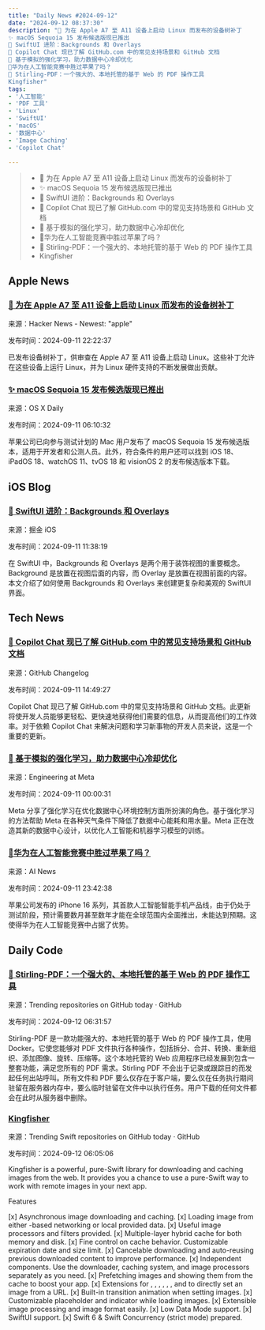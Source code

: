 ```yaml
---
title: "Daily News #2024-09-12"
date: "2024-09-12 08:37:30"
description: "🤖 为在 Apple A7 至 A11 设备上启动 Linux 而发布的设备树补丁
✨ macOS Sequoia 15 发布候选版现已推出
🌟 SwiftUI 进阶：Backgrounds 和 Overlays
🤖 Copilot Chat 现已了解 GitHub.com 中的常见支持场景和 GitHub 文档
🎉 基于模拟的强化学习，助力数据中心冷却优化
🤔华为在人工智能竞赛中胜过苹果了吗？
💪 Stirling-PDF：一个强大的、本地托管的基于 Web 的 PDF 操作工具
Kingfisher"
tags: 
- '人工智能'
- 'PDF 工具'
- 'Linux'
- 'SwiftUI'
- 'macOS'
- '数据中心'
- 'Image Caching'
- 'Copilot Chat'

---
```


> - 🤖 为在 Apple A7 至 A11 设备上启动 Linux 而发布的设备树补丁
> - ✨ macOS Sequoia 15 发布候选版现已推出
> - 🌟 SwiftUI 进阶：Backgrounds 和 Overlays
> - 🤖 Copilot Chat 现已了解 GitHub.com 中的常见支持场景和 GitHub 文档
> - 🎉 基于模拟的强化学习，助力数据中心冷却优化
> - 🤔华为在人工智能竞赛中胜过苹果了吗？
> - 💪 Stirling-PDF：一个强大的、本地托管的基于 Web 的 PDF 操作工具
> - Kingfisher

## Apple News

### [🤖 为在 Apple A7 至 A11 设备上启动 Linux 而发布的设备树补丁](https://www.phoronix.com/news/Linux-DT-Patches-A7-To-A11)

来源：Hacker News - Newest: "apple"

发布时间：2024-09-11 22:22:37

已发布设备树补丁，供审查在 Apple A7 至 A11 设备上启动 Linux。这些补丁允许在这些设备上运行 Linux，并为 Linux 硬件支持的不断发展做出贡献。

### [✨ macOS Sequoia 15 发布候选版现已推出](https://osxdaily.com/2024/09/10/macos-sequoia-15-release-candidate-available-to-download-now/)

来源：OS X Daily

发布时间：2024-09-11 06:10:32

苹果公司已向参与测试计划的 Mac 用户发布了 macOS Sequoia 15 发布候选版本，适用于开发者和公测人员。此外，符合条件的用户还可以找到 iOS 18、iPadOS 18、watchOS 11、tvOS 18 和 visionOS 2 的发布候选版本下载。

## iOS Blog

### [🌟 SwiftUI 进阶：Backgrounds 和 Overlays](https://juejin.cn/post/7412906006537666599)

来源：掘金 iOS

发布时间：2024-09-11 11:38:19

在 SwiftUI 中，Backgrounds 和 Overlays 是两个用于装饰视图的重要概念。Background 是放置在视图后面的内容，而 Overlay 是放置在视图前面的内容。本文介绍了如何使用 Backgrounds 和 Overlays 来创建更复杂和美观的 SwiftUI 界面。

## Tech News

### [🤖 Copilot Chat 现已了解 GitHub.com 中的常见支持场景和 GitHub 文档](https://github.blog/changelog/2024-09-10-copilot-chat-in-github-com-is-now-aware-of-common-support-scenarios-and-githubs-documentation)

来源：GitHub Changelog

发布时间：2024-09-11 14:49:27

Copilot Chat 现已了解 GitHub.com 中的常见支持场景和 GitHub 文档。此更新将使开发人员能够更轻松、更快速地获得他们需要的信息，从而提高他们的工作效率。对于依赖 Copilot Chat 来解决问题和学习新事物的开发人员来说，这是一个重要的更新。

### [🎉 基于模拟的强化学习，助力数据中心冷却优化](https://engineering.fb.com/2024/09/10/data-center-engineering/simulator-based-reinforcement-learning-for-data-center-cooling-optimization/)

来源：Engineering at Meta

发布时间：2024-09-11 00:00:31

Meta 分享了强化学习在优化数据中心环境控制方面所扮演的角色。基于强化学习的方法帮助 Meta 在各种天气条件下降低了数据中心能耗和用水量。Meta 正在改造其新的数据中心设计，以优化人工智能和机器学习模型的训练。

### [🤔华为在人工智能竞赛中胜过苹果了吗？](https://www.artificialintelligence-news.com/news/has-huawei-outsmarted-apple-in-ai-race/?utm_source=rss&utm_medium=rss&utm_campaign=has-huawei-outsmarted-apple-in-ai-race)

来源：AI News

发布时间：2024-09-11 23:42:38

苹果公司发布的 iPhone 16 系列，其首款人工智能智能手机产品线，由于仍处于测试阶段，预计需要数月甚至数年才能在全球范围内全面推出，未能达到预期。这使得华为在人工智能竞赛中占据了优势。

## Daily Code

### [💪 Stirling-PDF：一个强大的、本地托管的基于 Web 的 PDF 操作工具](https://github.com/Stirling-Tools/Stirling-PDF)

来源：Trending repositories on GitHub today · GitHub

发布时间：2024-09-12 06:31:57

Stirling-PDF 是一款功能强大的、本地托管的基于 Web 的 PDF 操作工具，使用 Docker。它使您能够对 PDF 文件执行各种操作，包括拆分、合并、转换、重新组织、添加图像、旋转、压缩等。这个本地托管的 Web 应用程序已经发展到包含一整套功能，满足您所有的 PDF 需求。Stirling PDF 不会出于记录或跟踪目的而发起任何出站呼叫。所有文件和 PDF 要么仅存在于客户端，要么仅在任务执行期间驻留在服务器内存中，要么临时驻留在文件中以执行任务。用户下载的任何文件都会在此时从服务器中删除。

### [Kingfisher](https://github.com/onevcat/Kingfisher)

来源：Trending Swift repositories on GitHub today · GitHub

发布时间：2024-09-12 06:05:06

Kingfisher is a powerful, pure-Swift library for downloading and caching images from the web. It provides you a chance to use a pure-Swift way to work with remote images in your next app.

Features

[x] Asynchronous image downloading and caching.
[x] Loading image from either -based networking or local provided data.
[x] Useful image processors and filters provided.
[x] Multiple-layer hybrid cache for both memory and disk.
[x] Fine control on cache behavior. Customizable expiration date and size limit.
[x] Cancelable downloading and auto-reusing previous downloaded content to improve performance.
[x] Independent components. Use the downloader, caching system, and image processors separately as you need.
[x] Prefetching images and showing them from the cache to boost your app.
[x] Extensions for , , , , , ,  and  to directly set an image from a URL.
[x] Built-in transition animation when setting images.
[x] Customizable placeholder and indicator while loading images.
[x] Extensible image processing and image format easily.
[x] Low Data Mode support.
[x] SwiftUI support.
[x] Swift 6 & Swift Concurrency (strict mode) prepared.
